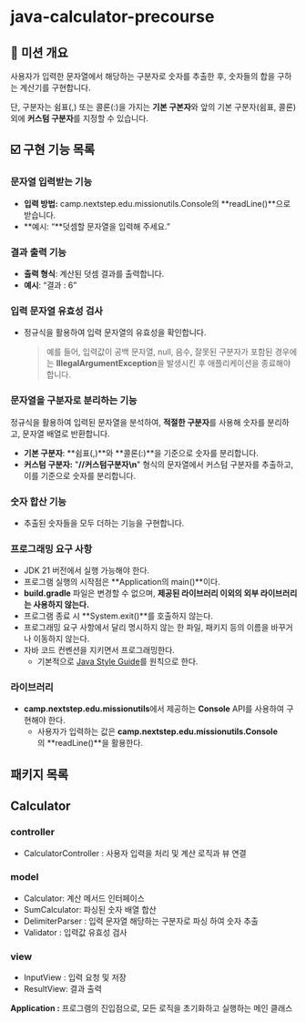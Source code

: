 # java-calculator-precourse
## 🏁 미션 개요

사용자가 입력한 문자열에서 해당하는 구분자로 숫자를 추출한 후, 숫자들의 합을 구하는 계산기를 구현합니다.

 단, 구분자는 쉼표(,) 또는 콜론(:)을 가지는 **기본 구본자**와 앞의 기본 구분자(쉼표, 콜론) 외에 **커스텀 구분자**를 지정할 수 있습니다.

## ☑️ 구현 기능 목록

### 문자열 입력받는 기능

- **입력 방법:** camp.nextstep.edu.missionutils.Console의 **readLine()**으로 받습니다.
- **예시: “**덧셈할 문자열을 입력해 주세요.”

### 결과 출력 기능

- **출력 형식**: 계산된 덧셈 결과를 출력합니다.
- **예시**: “결과 : 6”

### 입력 문자열 유효성 검사

- 정규식을 활용하여 입력 문자열의 유효성을 확인합니다.
    
    > 예를 들어, 입력값이 공백 문자열, null, 음수, 잘못된 구분자가 포함된 경우에는 **IllegalArgumentException**을 발생시킨 후 애플리케이션을 종료해야 합니다.
    > 

### 문자열을 구분자로 분리하는 기능

정규식을 활용하여 입력된 문자열을 분석하여, **적절한 구분자**를 사용해 숫자를 분리하고, 문자열 배열로 반환합니다.

- **기본 구분자**: **쉼표(,)**와 **콜론(:)**을 기준으로 숫자를 분리합니다.
- **커스텀 구분자:** "**//커스텀구분자\n**" 형식의 문자열에서 커스텀 구분자를 추출하고, 이를 기준으로 숫자를 분리합니다.

### 숫자 합산 기능

- 추출된 숫자들을 모두 더하는 기능을 구현합니다.

### **프로그래밍 요구 사항**

- JDK 21 버전에서 실행 가능해야 한다.
- 프로그램 실행의 시작점은 **Application의 main()**이다.
- **build.gradle** 파일은 변경할 수 없으며, **제공된 라이브러리 이외의 외부 라이브러리는 사용하지 않는다.**
- 프로그램 종료 시 **System.exit()**를 호출하지 않는다.
- 프로그래밍 요구 사항에서 달리 명시하지 않는 한 파일, 패키지 등의 이름을 바꾸거나 이동하지 않는다.
- 자바 코드 컨벤션을 지키면서 프로그래밍한다.
    - 기본적으로 [Java Style Guide](https://github.com/woowacourse/woowacourse-docs/blob/main/styleguide/java)를 원칙으로 한다.

### **라이브러리**

- **camp.nextstep.edu.missionutils**에서 제공하는 **Console** API를 사용하여 구현해야 한다.
    - 사용자가 입력하는 값은 **camp.nextstep.edu.missionutils.Console**의 **readLine()**을 활용한다.

## 패키지 목록

## Calculator

### controller

- CalculatorController : 사용자 입력을 처리 및 계산 로직과 뷰 연결

### model

- Calculator: 계산 메서드 인터페이스
- SumCalculator:  파싱된 숫자 배열 합산
- DelimiterParser : 입력 문자열 해당하는 구분자로 파싱 하여 숫자 추출
- Validator : 입력값 유효성 검사

### view

- InputView : 입력 요청 및 저장
- ResultView: 결과 출력

**Application :** 프로그램의 진입점으로, 모든 로직을 초기화하고 실행하는 메인 클래스